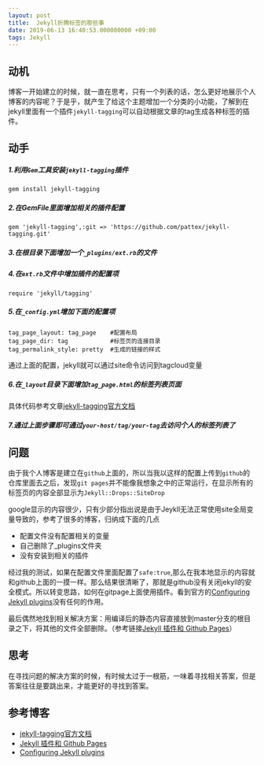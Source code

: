 ```yaml
---
layout: post
title:  Jekyll折腾标签的那些事
date: 2019-06-13 16:40:53.000000000 +09:00
tags: Jekyll
---
```


## 动机 

博客一开始建立的时候，就一直在思考，只有一个列表的话，怎么更好地展示个人博客的内容呢？于是乎，就产生了给这个主题增加一个分类的小功能，了解到在jekyll里面有一个插件`jekyll-tagging`可以自动根据文章的tag生成各种标签的插件。

## 动手

##### 1.利用`Gem`工具安装`jekyll-tagging`插件

```
gem install jekyll-tagging
```

##### 2.在GemFile里面增加相关的插件配置

```
gem 'jekyll-tagging',:git => 'https://github.com/pattex/jekyll-tagging.git'
```

##### 3.在根目录下面增加一个`_plugins/ext.rb`的文件

##### 4.在`ext.rb`文件中增加插件的配置项

```
require 'jekyll/tagging'
```

##### 5.在`_config.yml`增加下面的配置项

```
tag_page_layout: tag_page    #配置布局
tag_page_dir: tag            #标签页的连接目录
tag_permalink_style: pretty  #生成的链接的样式
```

通过上面的配置，jekyll就可以通过site命令访问到tagcloud变量

##### 6.在`_layout`目录下面增加`tag_page.html`的标签列表页面

具体代码参考文章[jekyll-tagging官方文档](https://www.rubydoc.info/gems/jekyll-tagging/frames)

##### 7.通过上面步骤即可通过`your-host/tag/your-tag`去访问个人的标签列表了

## 问题

由于我个人博客是建立在`github`上面的，所以当我以这样的配置上传到`github`的仓库里面去之后，发现`git pages`并不能像我想象之中的正常运行，在显示所有的标签页的内容全部显示为`Jekyll::Drops::SiteDrop`

google显示的内容很少，只有少部分指出说是由于Jeykll无法正常使用site全局变量导致的，参考了很多的博客，归纳成下面的几点
- 配置文件没有配置相关的变量
- 自己删除了_plugins文件夹
- 没有安装到相关的插件

经过我的测试，如果在配置文件里面配置了`safe:true`,那么在我本地显示的内容就和github上面的一摸一样。那么结果很清晰了，那就是github没有关闭jekyll的安全模式。所以转变思路，如何在gitpage上面使用插件。看到官方的[Configuring Jekyll plugins](https://help.github.com/en/articles/configuring-jekyll-plugins)没有任何的作用。

最后偶然地找到相关解决方案：用编译后的静态内容直接放到master分支的根目录之下，将其他的文件全部删除。（参考链接[Jekyll 插件和 Github Pages](https://www.liaohuqiu.net/cn/posts/jekyll-plugins-on-github-pages/)）

## 思考

在寻找问题的解决方案的时候，有时候太过于一根筋，一味着寻找相关答案，但是答案往往是要跳出来，才能更好的寻找到答案。

## 参考博客
- [jekyll-tagging官方文档](https://www.rubydoc.info/gems/jekyll-tagging/frames)
- [Jekyll 插件和 Github Pages](https://www.liaohuqiu.net/cn/posts/jekyll-plugins-on-github-pages/)
- [Configuring Jekyll plugins](https://help.github.com/en/articles/configuring-jekyll-plugins)